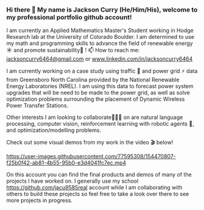 ### Hi there 👋  My name is Jackson Curry (He/Him/His), welcome to my professional portfolio github account!  
I am currently an Applied Mathematics Master's Student working in Hodge Research lab at the University of Colorado Boulder.  I am determined to use my math and programming skills to advance the field of renewable energy ☀️ and promote sustainability🌱 ! 
📫 How to reach me: jacksoncurry6464@gmail.com or www.linkedin.com/in/jacksoncurry6464

I am currently working on a case study using traffic 🚗 and power grid ⚡ data from Greensboro North Carolina provided by the National Renewable Energy Laboratories (NREL).  I am using this data to forecast power system upgrades that will be need to be made to the power grid, as well as solve optimization problems surrounding the placement of Dynamic Wireless Power Transfer Stations.

Other interests I am looking to collaborate🧑‍🤝‍🧑 on are natural language processing, computer vision, reinforcement learning with robotic agents 🤖, and optimization/modelling problems.  

Check out some visual demos from my work in the video 🎬 below!




https://user-images.githubusercontent.com/77595308/154470807-f25b0f42-ab81-4b55-95b0-e3d4041fc7ec.mp4



On this account you can find the final products and demos of many of the projects I have worked on.  I generally use my school https://github.com/jacu9585real account while I am collaborating with others to build these projects so feel free to take a look over there to see more projects in progress.

<!---
**jacksonCurry6464/jacksonCurry6464** is a ✨ _special_ ✨ repository because its `README.md` (this file) appears on your GitHub profile.

Here are some ideas to get you started:

- 🔭 I’m currently working on ...
- 🌱 I’m currently learning ...



- 👯 I’m looking to collaborate on ...
- 🤔 I’m looking for help with ...
- 💬 Ask me about ...
- 📫 How to reach me: ...
- 😄 Pronouns: ...
- ⚡ Fun fact: ...
-->
